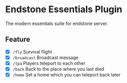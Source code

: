 # Endstone Essentials Plugin

The modern essentials suite for endstone server.

## Feature

- [x] `/fly` Survival flight
- [x] `/broadcast` Broadcast message
- [x] `/tpa` Players teleport to each other
- [x] `/back` Back to the place where you last died
- [x] `/home` Set a home which you can teleport back later